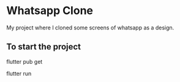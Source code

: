 # Whatsapp Clone

My project where I cloned some screens of whatsapp as a design.

## To start the project

flutter pub get

flutter run
